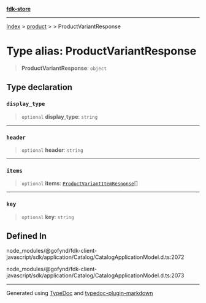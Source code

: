 [**fdk-store**](../../../README.md)
***

[Index](../../../API.md) > [product](../../README.md) > [<internal>](../README.md) > ProductVariantResponse

# Type alias: ProductVariantResponse

> **ProductVariantResponse**: `object`

## Type declaration

### `display_type`

> `optional` **display\_type**: `string`

***

### `header`

> `optional` **header**: `string`

***

### `items`

> `optional` **items**: [`ProductVariantItemResponse`](type-alias.ProductVariantItemResponse.md)[]

***

### `key`

> `optional` **key**: `string`

## Defined In

node\_modules/@gofynd/fdk-client-javascript/sdk/application/Catalog/CatalogApplicationModel.d.ts:2072

node\_modules/@gofynd/fdk-client-javascript/sdk/application/Catalog/CatalogApplicationModel.d.ts:2073

***
Generated using [TypeDoc](https://typedoc.org/) and [typedoc-plugin-markdown](https://www.npmjs.com/package/typedoc-plugin-markdown)
